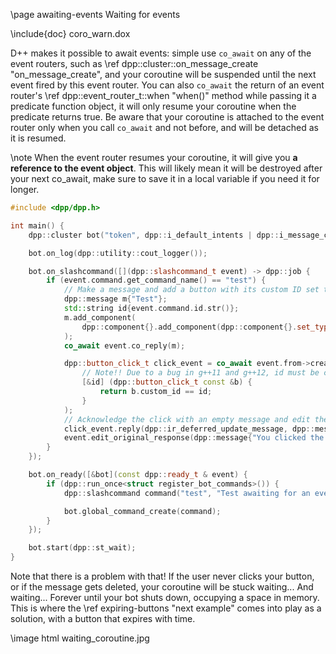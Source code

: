 \page awaiting-events Waiting for events

\include{doc} coro_warn.dox

D++ makes it possible to await events: simple use `co_await` on any of the event routers, such as \ref dpp::cluster::on_message_create "on_message_create", and your coroutine will be suspended until the next event fired by this event router. You can also `co_await` the return of an event router's \ref dpp::event_router_t::when "when()" method while passing it a predicate function object, it will only resume your coroutine when the predicate returns true. Be aware that your coroutine is attached to the event router only when you call `co_await` and not before, and will be detached as it is resumed.

\note When the event router resumes your coroutine, it will give you __a reference to the event object__. This will likely mean it will be destroyed after your next co_await, make sure to save it in a local variable if you need it for longer.

~~~~~~~~~~cpp
#include <dpp/dpp.h>

int main() {
	dpp::cluster bot("token", dpp::i_default_intents | dpp::i_message_content);

	bot.on_log(dpp::utility::cout_logger());

	bot.on_slashcommand([](dpp::slashcommand_t event) -> dpp::job {
		if (event.command.get_command_name() == "test") {
			// Make a message and add a button with its custom ID set to the command interaction's ID so we can identify it
			dpp::message m{"Test"};
			std::string id{event.command.id.str()};
			m.add_component(
				dpp::component{}.add_component(dpp::component{}.set_type(dpp::cot_button).set_label("Click me!").set_id(id))
			);
			co_await event.co_reply(m);

			dpp::button_click_t click_event = co_await event.from->creator->on_button_click.when(
				// Note!! Due to a bug in g++11 and g++12, id must be captured as a reference here or the compiler will destroy it twice. This is fixed in g++13
				[&id] (dpp::button_click_t const &b) {
					return b.custom_id == id;
				}
			);
			// Acknowledge the click with an empty message and edit the original response, removing the button
            click_event.reply(dpp::ir_deferred_update_message, dpp::message{});
			event.edit_original_response(dpp::message{"You clicked the button!"});
		}
	});

	bot.on_ready([&bot](const dpp::ready_t & event) {
		if (dpp::run_once<struct register_bot_commands>()) {
			dpp::slashcommand command("test", "Test awaiting for an event", bot.me.id);

			bot.global_command_create(command);
		}
	});

	bot.start(dpp::st_wait);
}
~~~~~~~~~~

Note that there is a problem with that! If the user never clicks your button, or if the message gets deleted, your coroutine will be stuck waiting... And waiting... Forever until your bot shuts down, occupying a space in memory. This is where the \ref expiring-buttons "next example" comes into play as a solution, with a button that expires with time.

\image html waiting_coroutine.jpg

